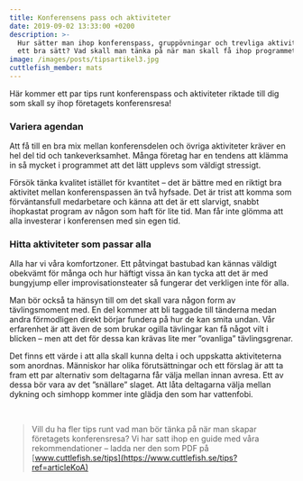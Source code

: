```yaml
---
title: Konferensens pass och aktiviteter
date: 2019-09-02 13:33:00 +0200
description: >-
  Hur sätter man ihop konferenspass, gruppövningar och trevliga aktiviteter på
  ett bra sätt? Vad skall man tänka på när man skall få ihop programmet?
image: /images/posts/tipsartikel3.jpg
cuttlefish_member: mats
---
```


H&auml;r kommer ett par tips runt konferenspass och aktiviteter riktade till dig som skall sy ihop företagets konferensresa\!

### Variera agendan

Att f&aring; till en bra mix mellan konferensdelen och övriga aktiviteter kr&auml;ver en hel del tid och tankeverksamhet. M&aring;nga företag har en tendens att kl&auml;mma in s&aring; mycket i programmet att det l&auml;tt upplevs som v&auml;ldigt stressigt.

Försök t&auml;nka kvalitet ist&auml;llet för kvantitet – det &auml;r b&auml;ttre med en riktigt bra aktivitet mellan konferenspassen &auml;n tv&aring; hyfsade. Det &auml;r trist att komma som förv&auml;ntansfull medarbetare och k&auml;nna att det &auml;r ett slarvigt, snabbt ihopkastat program av n&aring;gon som haft för lite tid. Man f&aring;r inte glömma att alla investerar i konferensen med sin egen tid.

### Hitta aktiviteter som passar alla

Alla har vi v&aring;ra komfortzoner. Ett p&aring;tvingat bastubad kan k&auml;nnas v&auml;ldigt obekv&auml;mt för m&aring;nga och hur h&auml;ftigt vissa &auml;n kan tycka att det &auml;r med bungyjump eller improvisationsteater s&aring; fungerar det verkligen inte för alla.

Man bör ocks&aring; ta h&auml;nsyn till om det skall vara n&aring;gon form av t&auml;vlingsmoment med. En del kommer att bli taggade till t&auml;nderna medan andra förmodligen direkt börjar fundera p&aring; hur de kan smita undan. V&aring;r erfarenhet &auml;r att &auml;ven de som brukar ogilla t&auml;vlingar kan f&aring; n&aring;got vilt i blicken – men att det för dessa kan kr&auml;vas lite mer ”ovanliga” t&auml;vlingsgrenar.

Det finns ett v&auml;rde i att alla skall kunna delta i och uppskatta aktiviteterna som anordnas. M&auml;nniskor har olika föruts&auml;ttningar och ett förslag &auml;r att ta fram ett par alternativ som deltagarna f&aring;r v&auml;lja mellan innan avresa. Ett av dessa bör vara av det ”sn&auml;llare” slaget. Att l&aring;ta deltagarna v&auml;lja mellan dykning och simhopp kommer inte gl&auml;dja den som har vattenfobi.

&nbsp;

> Vill du ha fler tips runt vad man bör t&auml;nka p&aring; n&auml;r man skapar företagets konferensresa? Vi har satt ihop en guide med v&aring;ra rekommendationer – ladda ner den som PDF p&aring; [www.cuttlefish.se/tips](https://www.cuttlefish.se/tips?ref=articleKoA)